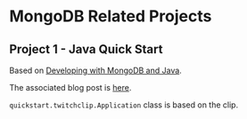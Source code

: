 # MongoDB Related Projects

## Project 1 - Java Quick Start
Based on [Developing with MongoDB and Java](https://www.youtube.com/watch?v=bkhXHiracs8).

The associated blog post is [here](https://developer.mongodb.com/quickstart/java-setup-crud-operations).

`quickstart.twitchclip.Application` class is based on the clip.
